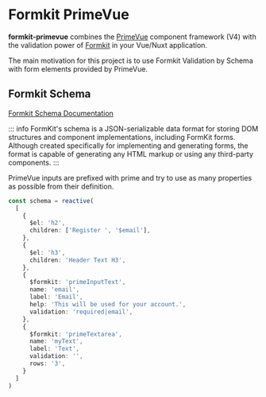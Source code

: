 # Formkit PrimeVue

**formkit-primevue** combines the [PrimeVue](https://primevue.org/) component framework (V4) with the validation power of [Formkit](https://formkit.com/) in your Vue/Nuxt application.

The main motivation for this project is to use Formkit Validation by Schema with form elements provided by PrimeVue.

## Formkit Schema

[Formkit Schema Documentation](https://formkit.com/essentials/schema)

::: info
FormKit's schema is a JSON-serializable data format for storing DOM structures and component implementations, including FormKit forms. Although created specifically for implementing and generating forms, the format is capable of generating any HTML markup or using any third-party components.
:::

PrimeVue inputs are prefixed with prime and try to use as many properties as possible from their definition.

```ts
const schema = reactive(
  [
    {
      $el: 'h2',
      children: ['Register ', '$email'],
    },
    {
      $el: 'h3',
      children: 'Header Text H3',
    },
    {
      $formkit: 'primeInputText',
      name: 'email',
      label: 'Email',
      help: 'This will be used for your account.',
      validation: 'required|email',
    },
    {
      $formkit: 'primeTextarea',
      name: 'myText',
      label: 'Text',
      validation: '',
      rows: '3',
    }
  ]
)
```
